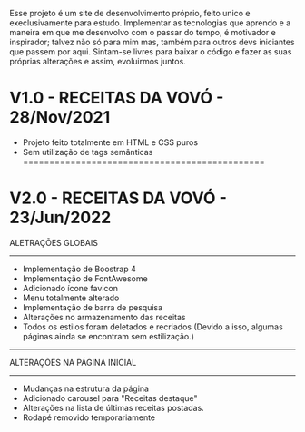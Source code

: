 Esse projeto é um site de desenvolvimento próprio, feito unico e execlusivamente para estudo. 
Implementar as tecnologias que aprendo e a maneira em que me desenvolvo com o passar do tempo, é motivador e inspirador; talvez não só para mim mas, também para outros devs iniciantes que passem por aqui.
Sintam-se livres para baixar o código e fazer as suas próprias alterações e assim, evoluirmos juntos.



V1.0 - RECEITAS DA VOVÓ - 28/Nov/2021
==============================================
- Projeto feito totalmente em HTML e CSS puros
- Sem utilização de tags semânticas
==============================================


V2.0 - RECEITAS DA VOVÓ - 23/Jun/2022
==============================================

ALETRAÇÕES GLOBAIS
___________________________________________
- Implementação de Boostrap 4
- Implementação de FontAwesome
- Adicionado ícone favicon
- Menu totalmente alterado
- Implementação de barra de pesquisa
- Alterações no armazenamento das receitas
- Todos os estilos foram deletados e recriados
(Devido a isso, algumas páginas ainda se encontram
sem estilização.)
___________________________________________

ALTERAÇÕES NA PÁGINA INICIAL
______________________________________________
- Mudanças na estrutura da página
- Adicionado carousel para "Receitas destaque"
- Alterações na lista de últimas receitas postadas.
- Rodapé removido temporariamente
